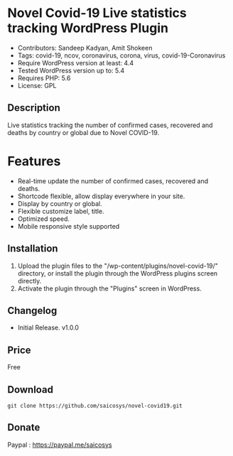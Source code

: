 # Novel Covid-19 Live statistics tracking WordPress Plugin
* Contributors: Sandeep Kadyan, Amit Shokeen
* Tags: covid-19, ncov, coronavirus, corona, virus, covid-19-Coronavirus 
* Require WordPress version at least: 4.4
* Tested WordPress version up to: 5.4
* Requires PHP: 5.6
* License: GPL 

## Description
Live statistics tracking the number of confirmed cases, recovered and deaths by country or global due to Novel COVID-19. 

# Features
* Real-time update the number of confirmed cases, recovered and deaths.
* Shortcode flexible, allow display everywhere in your site.
* Display by country or global.
* Flexible customize label, title.
* Optimized speed.
* Mobile responsive style supported

## Installation
1. Upload the plugin files to the "/wp-content/plugins/novel-covid-19/" directory, or install the plugin through the WordPress plugins screen directly.
2. Activate the plugin through the "Plugins" screen in WordPress.

## Changelog
* Initial Release. v1.0.0

## Price
Free

## Download
```
git clone https://github.com/saicosys/novel-covid19.git
```

## Donate
Paypal : https://paypal.me/saicosys
